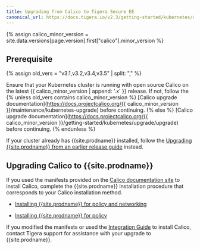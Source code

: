 ```yaml
---
title: Upgrading from Calico to Tigera Secure EE
canonical_url: https://docs.tigera.io/v2.3/getting-started/kubernetes/upgrade/upgrade-to-tsee
---
```


{% assign calico_minor_version = site.data.versions[page.version].first["calico"].minor_version %}

## Prerequisite
{% assign old_vers = "v3.1,v3.2,v3.4,v3.5" | split: "," %}

Ensure that your Kubernetes cluster is running with open source Calico on the latest {{ calico_minor_version | append: '.x' }}
release. If not, follow the {% unless old_vers contains calico_minor_version %}
[Calico upgrade documentation](https://docs.projectcalico.org/{{ calico_minor_version }}/maintenance/kubernetes-upgrade) before continuing.
{% else %}
[Calico upgrade documentation](https://docs.projectcalico.org/{{ calico_minor_version }}/getting-started/kubernetes/upgrade/upgrade) before continuing.
{% endunless %}

If your cluster already has {{site.prodname}} installed, follow the [Upgrading {{site.prodname}} from an earlier release guide](/{{page.version}}/maintenance/kubernetes-upgrade-tsee)
instead.

## Upgrading Calico to {{site.prodname}}

If you used the manifests provided on the [Calico documentation site](https://docs.projectcalico.org/)
to install Calico, complete the {{site.prodname}} installation procedure that
corresponds to your Calico installation method.

- [Installing {{site.prodname}} for policy and networking](../installation/calico)

- [Installing {{site.prodname}} for policy](../installation/other)

If you modified the manifests or used the
[Integration Guide](https://docs.projectcalico.org/latest/getting-started/kubernetes/installation/integration)
to install Calico, contact Tigera support for assistance with your upgrade
to {{site.prodname}}.
